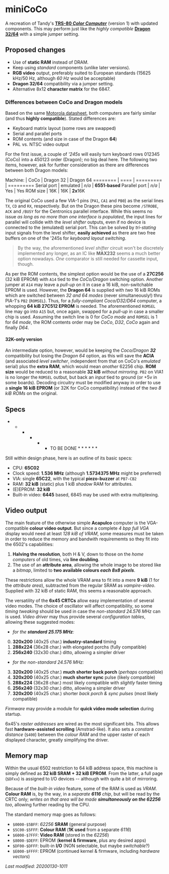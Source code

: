# miniCoCo

A recreation of Tandy's [**TRS-80 _Color Computer_**](https://en.wikipedia.org/wiki/TRS-80_Color_Computer)
(version 1) with updated components. This may perform just like the _highly compatible_
[**Dragon 32/64**](https://en.wikipedia.org/wiki/Dragon_32/64) with a simple jumper setting.

## Proposed changes

- Use of **static RAM** instead of DRAM.
- Keep using _standard_ components (unlike later versions).
- **RGB video** output, preferably suited to European standards
(15625 kHz/50 Hz, although _60 Hz_ would be acceptable)
- **Dragon 32/64** compatibility via a jumper setting.
- Alternative 8x12 **character matrix** for the 6847.

### Differences between CoCo and Dragon models

Based on the same [Motorola datasheet](http://www.colorcomputerarchive.com/coco/Documents/Datasheets/MC6883%20Synchronous%20Address%20Multiplexer%20(Motorola).pdf),
both computers are fairly similar (and thus **highly compatible**). Stated differences are:

- Keyboard matrix layout (some rows are swapped)
- Serial and parallel ports
- ROM contents (and size in case of the Dragon **64**)
- PAL vs. NTSC video output

For the first issue, a couple of _'245s_ will easily turn keyboard rows 012345 (CoCo)
into a 450123 order (Dragon); no big deal here. The following two items, however, ask for further
consideration as there are differences between both Dragon models:

Machine:      | CoCo     | Dragon 32 | Dragon 64
========      | ====     | ========= | =========
Serial port   | emulated | _n/a_     | **6551-based**
Parallel port | _n/a_    | Yes       | Yes
ROM size      | 16K      | 16K       | **2x**16K

The original CoCo used a few VIA-1 pins (`PA1`, `CA1` and `PB0`) as the serial lines `TX`, `CD` and `RX`, respectively.
But on the Dragon these pins become `/STROBE`, `ACK` and `/BUSY` for the Centronics parallel interface.
While this seems no issue _as long as no more than one interface is populated_, the input lines for parallel will collide with
the _level shifter_ outputs, even if no device is connected to the (emulated) serial port. This can be solved by _tri-stating_
input signals from the level shifter, **easily achieved** as there are two free buffers on one of the '245s for _keyboard layout switching_.

> By the way, the aforementioned _level shifter_ circuit won't be discretely implemented any longer, as an IC like **MAX232**
seems a much better option nowadays. _One_ comparator is still needed for cassette input, though.

As per the ROM contents, the simplest option would be the use of a **27C256** (32 kiB EPROM) with `A14` tied to the _CoCo/Dragon_
switching option. Another jumper at `A14` may leave a _pull-up_ on it in case a 16 kiB, non-switchable EPROM is used. However,
the **Dragon 64** is supplied with _two_ 16 kiB ROMs which are switched between _32 and 64 modes_ (never simultaneously!) thru
PIA-1's `PB2` (`ROMSEL`). Thus, for a _fully-compliant Coco/D32/D64_ computer, a whopping **64 kiB 27C512 EPROM** is needed.
The aforementioned `ROMSEL` line may go into `A15` but, once again, swapped for a _pull-up_ in case a smaller chip is used.
Assuming the switch line is 0 for _CoCo mode_ and `ROMSEL` is 1 for _64 mode_, the ROM contents order may be
_CoCo_, _D32_, _CoCo_ again and finally _D64_.

#### 32K-only version

An intermediate option, however, would be keeping the _Coco/Dragon **32**_ compatibility but losing the _Dragon 64_ option, as this
will save the **ACIA** (and associated _level switcher_, independent from that on CoCo's _emulated_ serial) plus the **extra RAM**,
which would mean _another_ 62256 chip. **ROM size** would be reduced to a reasonable **32 kiB** _without mirroring_. `PB2` on VIA1
is no longer the `ROMSEL` outbut, but back an _input_ tied to ground (or +5v in some boards). Decoding circuitry must be modified
anyway in order to use a **single 16 kiB EPROM** (or 32K for CoCo compatibility) instead of the _two 8 kiB ROMs_ on the original.

## Specs

* * * * * * TO BE DONE * * * * * *

Still within design phase, here is an outline of its basic specs:

- CPU: **65C02**
- Clock speed: **1.536 MHz** (although **1.5734375 MHz** might be preferred)
- VIA: single **65C22**, with the typical **piezo-buzzer** at `PB7-CB2`
- RAM: **32 kiB** (static) plus 1 kiB *shadow* RAM for attributes. 
- (E)EPROM: **32 kiB**
- Built-in video: **6445** based, 6845 may be used with extra multiplexing.

## Video output

The main feature of the otherwise simple **Acapulco** computer is the VGA-compatible
**colour video output**. But since a complete _4 bpp full VGA_ display would need
at least _128 kiB of VRAM_, some measures must be taken in order to reduce the memory
and bandwith requirememts so they fit into the 6502's capabilities:

1) **Halving the resolution**, both H & V, down to those on the _home computers_
of old times, via **line doubling**.
1) The use of an **attribute area**, allowing the whole image to be stored like a
_bitmap_, limited to **two available colours _each 8x8 pixels_**.

These restrictions allow the whole VRAM area to fit into a mere **9 kiB** (1 for the
_attribute area_), subtracted from the regular SRAM as _vampire-video_. Supplied with
32 kiB of static RAM, this seems a reasonable approach.

The versatility of the **6x45 CRTCs** allow easy implementation of several video
modes. The choice of oscillator will affect compatibility, so some _timing tweaking_
should be used in case the _non-standard 24.576 MHz_ can is used. _Video driver_ may
thus provide several _configuration tables_, allowing these suggested modes:

- _for the **standard 25.175 MHz**:_
0) **320x200** (40x25 char.) **industry-standard** timing
0) **288x224** (36x28 char.) with elongated porchs (fully compatible)
0) **256x240** (32x30 char.) ditto, allowing a simpler driver

- _for the non-standard 24.576 MHz:_
3) **320x200** (40x25 char.) **much shorter back porch** (_perhaps_ compatible)
3) **320x200** (40x25 char.) **much shorter sync** pulse (likely compatible)
3) **288x224** (36x28 char.) most likely compatible with _slightly_ faster timing
3) **256x240** (32x30 char.) ditto, allowing a simpler driver
3) **320x200** (40x25 char.) shorter _back porch & sync pulses_ (most likely compatible)

_Firmware_ may provide a module for **quick video mode selection** during startup.

6x45's _raster addresses_ are wired as the most significant bits. This allows fast
**hardware-assisted scrolling** (Amstrad-like). It also sets a _constant distance_
(`$400`) between the _colour RAM_ and the upper raster of each displayed character,
greatly simplifying the driver.


## Memory map

Within the usual 6502 restriction to 64 kiB address space, this machine is simply
defined as **32 kiB SRAM + 32 kiB EPROM**. From the latter, a full page (`$DFxx`)
is assigned to I/O devices -- although with quite a bit of mirroring.

Because of the _built-in video_ feature, some of the RAM is used as _VRAM_. **Colour
RAM** is, by the way, in a _separate **6116** chip_, but will be read by the CRTC only;
_writes on that area will be made **simultaneously on the 62256** too_, allowing
further reading by the CPU.

The standard memory map goes as follows:

- `$0000-$5BFF`: _62256_ **SRAM** (general purpose)
- `$5C00-$5FFF`: **Colour RAM** (**1K used** from a separate _6116_)
- `$6000-$7FFF`: **Video RAM** (stored in the _62256_)
- `$8000-$DEFF`: EPROM (**kernel & firmware**, plus any desired apps)
- `$DF00-$DFFF`: built-in **I/O** (NON selectable, but maybe _switchable_?)
- `$E000-$FFFF`: EPROM (continued kernel & firmware, including _hardware vectors_)



_Last modified: 20200130-1011_
